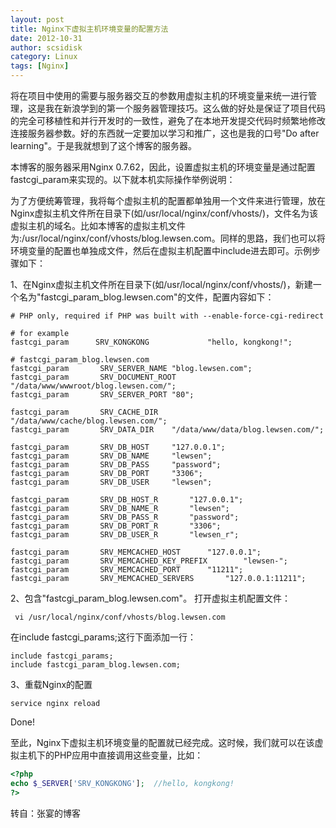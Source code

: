 ```yaml
---
layout: post
title: Nginx下虚拟主机环境变量的配置方法
date: 2012-10-31
author: scsidisk
category: Linux
tags: [Nginx]
---
```


将在项目中使用的需要与服务器交互的参数用虚拟主机的环境变量来统一进行管理，这是我在新浪学到的第一个服务器管理技巧。这么做的好处是保证了项目代码的完全可移植性和并行开发时的一致性，避免了在本地开发提交代码时频繁地修改连接服务器参数。好的东西就一定要加以学习和推广，这也是我的口号"Do after learning"。于是我就想到了这个博客的服务器。

本博客的服务器采用Nginx 0.7.62，因此，设置虚拟主机的环境变量是通过配置fastcgi_param来实现的。以下就本机实际操作举例说明：

为了方便统筹管理，我将每个虚拟主机的配置都单独用一个文件来进行管理，放在Nginx虚拟主机文件所在目录下(如/usr/local/nginx/conf/vhosts/)，文件名为该虚拟主机的域名。比如本博客的虚拟主机文件为:/usr/local/nginx/conf/vhosts/blog.lewsen.com。同样的思路，我们也可以将环境变量的配置也单独成文件，然后在虚拟主机配置中include进去即可。示例步骤如下：

1、在Nginx虚拟主机文件所在目录下(如/usr/local/nginx/conf/vhosts/)，新建一个名为"fastcgi_param_blog.lewsen.com"的文件，配置内容如下：

 ```nginx
# PHP only, required if PHP was built with --enable-force-cgi-redirect

# for example
fastcgi_param      SRV_KONGKONG             "hello, kongkong!";

# fastcgi_param_blog.lewsen.com
fastcgi_param       SRV_SERVER_NAME "blog.lewsen.com";
fastcgi_param       SRV_DOCUMENT_ROOT   "/data/www/wwwroot/blog.lewsen.com/";
fastcgi_param       SRV_SERVER_PORT "80";

fastcgi_param       SRV_CACHE_DIR   "/data/www/cache/blog.lewsen.com/";
fastcgi_param       SRV_DATA_DIR    "/data/www/data/blog.lewsen.com/";

fastcgi_param       SRV_DB_HOST     "127.0.0.1";
fastcgi_param       SRV_DB_NAME     "lewsen";
fastcgi_param       SRV_DB_PASS     "password";
fastcgi_param       SRV_DB_PORT     "3306";
fastcgi_param       SRV_DB_USER     "lewsen";

fastcgi_param       SRV_DB_HOST_R       "127.0.0.1";
fastcgi_param       SRV_DB_NAME_R       "lewsen";
fastcgi_param       SRV_DB_PASS_R       "password";
fastcgi_param       SRV_DB_PORT_R       "3306";
fastcgi_param       SRV_DB_USER_R       "lewsen_r";

fastcgi_param       SRV_MEMCACHED_HOST      "127.0.0.1";
fastcgi_param       SRV_MEMCACHED_KEY_PREFIX        "lewsen-";
fastcgi_param       SRV_MEMCACHED_PORT      "11211";
fastcgi_param       SRV_MEMCACHED_SERVERS       "127.0.0.1:11211";
```

2、包含"fastcgi_param_blog.lewsen.com"。
打开虚拟主机配置文件：

```
 vi /usr/local/nginx/conf/vhosts/blog.lewsen.com
```

在include fastcgi_params;这行下面添加一行：

```nginx
include fastcgi_params;
include fastcgi_param_blog.lewsen.com;
```

3、重载Nginx的配置

```
service nginx reload
```

Done!

至此，Nginx下虚拟主机环境变量的配置就已经完成。这时候，我们就可以在该虚拟主机下的PHP应用中直接调用这些变量，比如：

```php
<?php
echo $_SERVER['SRV_KONGKONG'];  //hello, kongkong!
?>
```

转自：张宴的博客